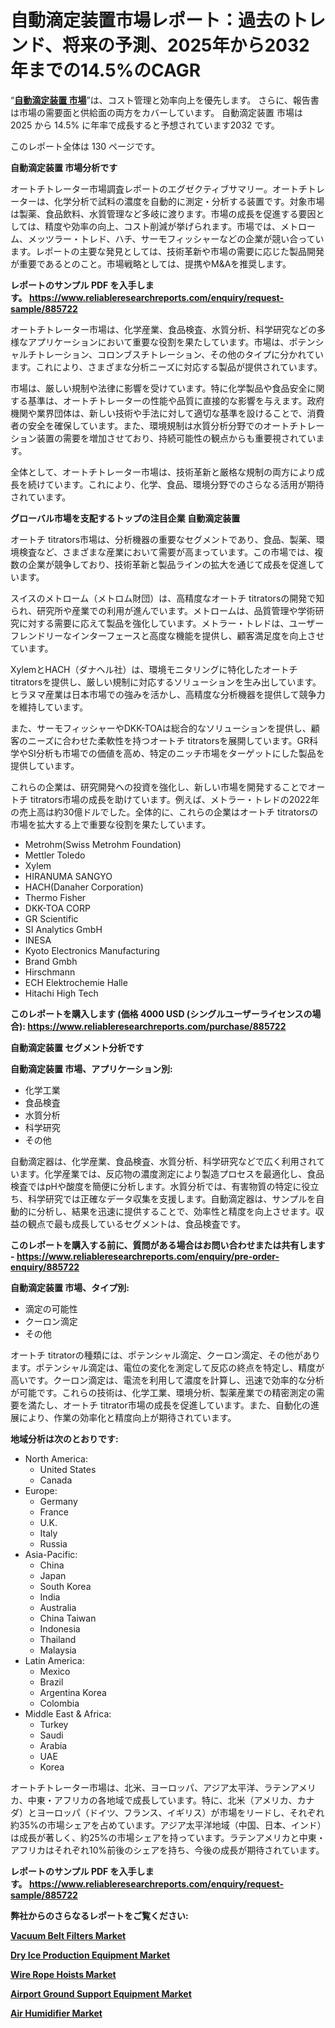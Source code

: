 <p><h1>自動滴定装置市場レポート：過去のトレンド、将来の予測、2025年から2032年までの14.5%のCAGR</h1></p><p>&ldquo;<strong><a href="https://www.reliableresearchreports.com/auto-titrators-r885722?utm_campaign=107&utm_medium=9&utm_source=Github&utm_content=ia&utm_term=11042025&utm_id=auto-titrators">自動滴定装置 市場</a></strong>&rdquo;は、コスト管理と効率向上を優先します。 さらに、報告書は市場の需要面と供給面の両方をカバーしています。 自動滴定装置 市場は 2025 から 14.5% に年率で成長すると予想されています2032 です。</p>
<p>このレポート全体は 130 ページです。</p>
<p><strong>自動滴定装置 市場分析です</strong></p>
<p><p>オートチトレーター市場調査レポートのエグゼクティブサマリー。オートチトレーターは、化学分析で試料の濃度を自動的に測定・分析する装置です。対象市場は製薬、食品飲料、水質管理など多岐に渡ります。市場の成長を促進する要因としては、精度や効率の向上、コスト削減が挙げられます。市場では、メトローム、メッツラー・トレド、ハチ、サーモフィッシャーなどの企業が競い合っています。レポートの主要な発見としては、技術革新や市場の需要に応じた製品開発が重要であるとのこと。市場戦略としては、提携やM&Aを推奨します。</p></p>
<p><strong>レポートのサンプル PDF を入手します。&nbsp;<a href="https://www.reliableresearchreports.com/enquiry/request-sample/885722?utm_campaign=107&utm_medium=9&utm_source=Github&utm_content=ia&utm_term=11042025&utm_id=auto-titrators">https://www.reliableresearchreports.com/enquiry/request-sample/885722</a></strong></p>
<p><p>オートチトレーター市場は、化学産業、食品検査、水質分析、科学研究などの多様なアプリケーションにおいて重要な役割を果たしています。市場は、ポテンシャルチトレーション、コロンブスチトレーション、その他のタイプに分かれています。これにより、さまざまな分析ニーズに対応する製品が提供されています。</p><p>市場は、厳しい規制や法律に影響を受けています。特に化学製品や食品安全に関する基準は、オートチトレーターの性能や品質に直接的な影響を与えます。政府機関や業界団体は、新しい技術や手法に対して適切な基準を設けることで、消費者の安全を確保しています。また、環境規制は水質分析分野でのオートチトレーション装置の需要を増加させており、持続可能性の観点からも重要視されています。</p><p>全体として、オートチトレーター市場は、技術革新と厳格な規制の両方により成長を続けています。これにより、化学、食品、環境分野でのさらなる活用が期待されています。</p></p>
<p><strong>グローバル市場を支配するトップの注目企業 自動滴定装置</strong></p>
<p><p>オートチ titrators市場は、分析機器の重要なセグメントであり、食品、製薬、環境検査など、さまざまな産業において需要が高まっています。この市場では、複数の企業が競争しており、技術革新と製品ラインの拡大を通じて成長を促進しています。</p><p>スイスのメトローム（メトロム財団）は、高精度なオートチ titratorsの開発で知られ、研究所や産業での利用が進んでいます。メトロームは、品質管理や学術研究に対する需要に応えて製品を強化しています。メトラー・トレドは、ユーザーフレンドリーなインターフェースと高度な機能を提供し、顧客満足度を向上させています。</p><p>XylemとHACH（ダナヘル社）は、環境モニタリングに特化したオートチ titratorsを提供し、厳しい規制に対応するソリューションを生み出しています。ヒラヌマ産業は日本市場での強みを活かし、高精度な分析機器を提供して競争力を維持しています。</p><p>また、サーモフィッシャーやDKK-TOAは総合的なソリューションを提供し、顧客のニーズに合わせた柔軟性を持つオートチ titratorsを展開しています。GR科学やSI分析も市場での価値を高め、特定のニッチ市場をターゲットにした製品を提供しています。 </p><p>これらの企業は、研究開発への投資を強化し、新しい市場を開発することでオートチ titrators市場の成長を助けています。例えば、メトラー・トレドの2022年の売上高は約30億ドルでした。全体的に、これらの企業はオートチ titratorsの市場を拡大する上で重要な役割を果たしています。</p></p>
<p><ul><li>Metrohm(Swiss Metrohm Foundation)</li><li>Mettler Toledo</li><li>Xylem</li><li>HIRANUMA SANGYO</li><li>HACH(Danaher Corporation)</li><li>Thermo Fisher</li><li>DKK-TOA CORP</li><li>GR Scientific</li><li>SI Analytics GmbH</li><li>INESA</li><li>Kyoto Electronics Manufacturing</li><li>Brand Gmbh</li><li>Hirschmann</li><li>ECH Elektrochemie Halle</li><li>Hitachi High Tech</li></ul></p>
<p><strong>このレポートを購入します (価格 4000 USD (シングルユーザーライセンスの場合):&nbsp;<a href="https://www.reliableresearchreports.com/purchase/885722?utm_campaign=107&utm_medium=9&utm_source=Github&utm_content=ia&utm_term=11042025&utm_id=auto-titrators">https://www.reliableresearchreports.com/purchase/885722</a></strong></p>
<p><strong>自動滴定装置 セグメント分析です</strong></p>
<p><strong>自動滴定装置 市場、アプリケーション別:</strong></p>
<p><ul><li>化学工業</li><li>食品検査</li><li>水質分析</li><li>科学研究</li><li>その他</li></ul></p>
<p><p>自動滴定器は、化学産業、食品検査、水質分析、科学研究などで広く利用されています。化学産業では、反応物の濃度測定により製造プロセスを最適化し、食品検査ではpHや酸度を簡便に分析します。水質分析では、有害物質の特定に役立ち、科学研究では正確なデータ収集を支援します。自動滴定器は、サンプルを自動的に分析し、結果を迅速に提供することで、効率性と精度を向上させます。収益の観点で最も成長しているセグメントは、食品検査です。</p></p>
<p><strong>このレポートを購入する前に、質問がある場合はお問い合わせまたは共有します - <a href="https://www.reliableresearchreports.com/enquiry/pre-order-enquiry/885722?utm_campaign=107&utm_medium=9&utm_source=Github&utm_content=ia&utm_term=11042025&utm_id=auto-titrators">https://www.reliableresearchreports.com/enquiry/pre-order-enquiry/885722</a></strong></p>
<p><strong>自動滴定装置 市場、タイプ別:</strong></p>
<p><ul><li>滴定の可能性</li><li>クーロン滴定</li><li>その他</li></ul></p>
<p><p>オートチ titratorの種類には、ポテンシャル滴定、クーロン滴定、その他があります。ポテンシャル滴定は、電位の変化を測定して反応の終点を特定し、精度が高いです。クーロン滴定は、電流を利用して濃度を計算し、迅速で効率的な分析が可能です。これらの技術は、化学工業、環境分析、製薬産業での精密測定の需要を満たし、オートチ titrator市場の成長を促進しています。また、自動化の進展により、作業の効率化と精度向上が期待されています。</p></p>
<p><strong>地域分析は次のとおりです:</strong></p>
<p><ul>
    <li>
        North America:
        <ul>
            <li>United States</li>
            <li>Canada</li>
        </ul>
    </li>
    <li>
        Europe:
        <ul>
            <li>Germany</li>
            <li>France</li>
            <li>U.K.</li>
            <li>Italy</li>
            <li>Russia</li>
        </ul>
    </li>
    <li>
        Asia-Pacific:
        <ul>
            <li>China</li>
            <li>Japan</li>
            <li>South Korea</li>
            <li>India</li>
            <li>Australia</li>
            <li>China Taiwan</li>
            <li>Indonesia</li>
            <li>Thailand</li>
            <li>Malaysia</li>
        </ul>
    </li>
    <li>
        Latin America:
        <ul>
            <li>Mexico</li>
            <li>Brazil</li>
            <li>Argentina Korea</li>
            <li>Colombia</li>
        </ul>
    </li>
    <li>
        Middle East & Africa:
        <ul>
            <li>Turkey</li>
            <li>Saudi</li>
            <li>Arabia</li>
            <li>UAE</li>
            <li>Korea</li>
        </ul>
    </li>
    </ul></p>
<p><p>オートチトレーター市場は、北米、ヨーロッパ、アジア太平洋、ラテンアメリカ、中東・アフリカの各地域で成長しています。特に、北米（アメリカ、カナダ）とヨーロッパ（ドイツ、フランス、イギリス）が市場をリードし、それぞれ約35%の市場シェアを占めています。アジア太平洋地域（中国、日本、インド）は成長が著しく、約25%の市場シェアを持っています。ラテンアメリカと中東・アフリカはそれぞれ10%前後のシェアを持ち、今後の成長が期待されています。</p></p>
<p><strong>レポートのサンプル PDF を入手します。&nbsp;<a href="https://www.reliableresearchreports.com/enquiry/request-sample/885722?utm_campaign=107&utm_medium=9&utm_source=Github&utm_content=ia&utm_term=11042025&utm_id=auto-titrators">https://www.reliableresearchreports.com/enquiry/request-sample/885722</a></strong></p>
<p><strong></strong></p>
<p><strong></strong></p>
<p><strong></strong></p>
<p><strong></strong></p>
<p><strong>弊社からのさらなるレポートをご覧ください:</strong></p>
<p><strong><p><a href="https://github.com/aarajlyre/Market-Research-Report-List-1/blob/main/vacuum-belt-filters-market.md?utm_campaign=107&utm_medium=9&utm_source=Github&utm_content=ia&utm_term=11042025&utm_id=auto-titrators">Vacuum Belt Filters Market</a></p><p><a href="https://github.com/ritooesiaba/Market-Research-Report-List-1/blob/main/dry-ice-production-equipment-market.md?utm_campaign=107&utm_medium=9&utm_source=Github&utm_content=ia&utm_term=11042025&utm_id=auto-titrators">Dry Ice Production Equipment Market</a></p><p><a href="https://github.com/sawrovpipolo/Market-Research-Report-List-1/blob/main/wire-rope-hoists-market.md?utm_campaign=107&utm_medium=9&utm_source=Github&utm_content=ia&utm_term=11042025&utm_id=auto-titrators">Wire Rope Hoists Market</a></p><p><a href="https://github.com/palenjeppecd/Market-Research-Report-List-1/blob/main/airport-ground-support-equipment-market.md?utm_campaign=107&utm_medium=9&utm_source=Github&utm_content=ia&utm_term=11042025&utm_id=auto-titrators">Airport Ground Support Equipment Market</a></p><p><a href="https://github.com/raaschadonle/Market-Research-Report-List-1/blob/main/air-humidifier-market.md?utm_campaign=107&utm_medium=9&utm_source=Github&utm_content=ia&utm_term=11042025&utm_id=auto-titrators">Air Humidifier Market</a></p></strong></p>